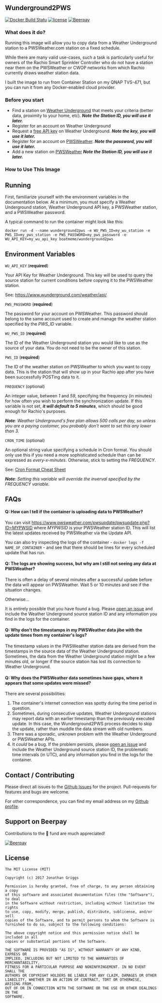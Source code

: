 ## Wunderground2PWS
[![Docker Build Statu](https://img.shields.io/docker/build/boatmeme/wunderground2pws.svg?style=flat-square)](https://hub.docker.com/r/boatmeme/wunderground2pws/) [![license](https://img.shields.io/github/license/boatmeme/wunderground2pws-docker.svg?style=flat-square)](https://github.com/boatmeme/wunderground2pws-docker/blob/master/LICENSE)
[![Beerpay](https://beerpay.io/boatmeme/wunderground2pws-docker/make-wish.svg?style=flat-square)](https://beerpay.io/boatmeme/wunderground2pws-docker?focus=wish)

### What does it do?
Running this image will allow you to copy data from a Weather Underground station to a PWSWeather.com station on a fixed schedule.

While there are many valid use-cases, such a task is particularly useful for owners of the Rachio Smart Sprinkler Controller who do not have a station near them on the PWSWeather or CWOP networks from which Rachio currently draws weather station data.

I built the image to run from Container Station on my QNAP TVS-471, but you can run it from any Docker-enabled cloud provider.

### Before you start

* Find a station on [Weather Underground](https://www.wunderground.com/wundermap) that meets your criteria (better data, proximity to your home, etc). _**Note the Station ID, you will use it later.**_
* Register for an account on Weather Underground
* Request a [free API key](https://www.wunderground.com/weather/api/) on Weather Underground. _**Note the key, you will use it later.**_
* Register for an account on [PWSWeather](https://www.pwsweather.com/register.php). _**Note the password, you will use it later.**_
* Add a new station on [PWSWeather](https://www.pwsweather.com/stationlist.php) _**Note the Station ID, you will use it later.**_

### How to Use This Image

## Running

First, familiarize yourself with the environment variables in the documentation below. At a minimum, you must specify a Weather Underground station, Weather Underground API key, a PWSWeather station, and a PWSWeather password.

A typical command to run the container might look like this:

```docker run -d --name wunderground2pws -e WU_PWS_ID=my_wu_station -e PWS_ID=my_pws_station -e PWS_PASSWORD=my_pws_password -e WU_API_KEY=my_wu_api_key boatmeme/wunderground2pws```


## Environment Variables

```WU_API_KEY``` (**required**)

Your API Key for Weather Underground. This key will be used to query the source station for current conditions before copying it to the PWSWeather station.  

See: https://www.wunderground.com/weather/api/

```PWS_PASSWORD``` (**required**)

The password for your account on PWSWeather. This password should belong to the same account used to create and manage the weather station specified by the _PWS\_ID_ variable.

```WU_PWS_ID``` (**required**)

The ID of the Weather Underground station you would like to use as the source of your data. You do not need to be the owner of this station.

```PWS_ID``` (**required**)

The ID of the weather station on PWSWeather to which you want to copy data. This is the station that will show up in your Rachio app after you have been successfully POSTing data to it.

```FREQUENCY``` (optional)

An integer value, between _1_ and _59_, specifying the frequency (in minutes) for how often you wish to perform the synchronization update. If this variable is not set, _**it will default to 5 minutes**_, which should be good enough for Rachio's purposes.

_**Note**: Weather Underground's free plan allows 500 calls per day, so unless you are a paying customer, you probably don't want to set this any lower than 3._

```CRON_TIME``` (optional)

An optional string value specifying a schedule in Cron format. You should only use this if you need a more sophisticated schedule than can be expressed as _every-x-minutes_. Otherwise, stick to setting the _FREQUENCY_.

See: [Cron Format Cheat Sheet](http://www.nncron.ru/help/EN/working/cron-format.htm)

_**Note**: Setting this variable will override the inverval specified by the FREQUENCY variable._

## FAQs

#### Q: How can I tell if the container is uploading data to PWSWeather?

You can visit https://www.pwsweather.com/pwsupdate/pwsupdate.php?ID=MYPWSID where _MYPWSID_ is your PWSWeather station ID. This will list the latest updates received by PWSWeather via the Update API.

You can also try inspecting the logs of the  container - ```docker logs -f NAME_OF_CONTAINER``` - and see that there should be lines for every scheduled update that has run.

#### Q: The logs are showing success, but why am I still not seeing any data at PWSWeather?

There is often a delay of several minutes after a successful update before the data will appear on PWSWeather. Wait 5 or 10 minutes and see if the situation changes.

Otherwise...

It is entirely possible that you have found a bug. Please [open an issue](https://github.com/boatmeme/wunderground2pws-docker/issues) and include the Weather Underground source station ID and any information you find in the logs for the container.

#### Q: Why don't the timestamps in my PWSWeather data jibe with the update times from my container's logs?

The timestamp values in the PWSWeather station data are derived from the timestamps in the source data of the Weather Underground station. Sometimes, the data from the Weather Underground station might be a few minutes old, or longer if the source station has lost its connection to Weather Underground.

#### Q: Why does the PWSWeather data sometimes have gaps, where it appears that some updates were missed?

There are several possibilities:

1) The container's internet connection was spotty during the time period in question.
2) Sometimes, during consecutive updates, Weather Underground stations may report data with an earlier timestamp than the previously executed update. In this case, the Wunderground2PWS process decides to skip the update, rather than muddle the data stream with old numbers.
3) There was a sporadic, unknown problem with the Weather Underground or PWSWeather APIs.
4) It _could_ be a bug. If the problem persists, please [open an issue](https://github.com/boatmeme/wunderground2pws-docker/issues) and include the Weather Underground source station ID, the problematic time intervals (in UTC), and any information you find in the logs for the container.

## Contact / Contributing

Please direct all issues to the [Github Issues](https://github.com/boatmeme/wunderground2pws-docker/issues) for the project. Pull-requests for features and bugs are welcome.

For other correspondence, you can find my email address on my [Github profile](https://github.com/boatmeme).

## Support on Beerpay
Contributions to the :beers: fund are much appreciated!

[![Beerpay](https://beerpay.io/boatmeme/wunderground2pws-docker/badge.svg?style=beer-square)](https://beerpay.io/boatmeme/wunderground2pws-docker)

## License


    The MIT License (MIT)

    Copyright (c) 2017 Jonathan Griggs

    Permission is hereby granted, free of charge, to any person obtaining a copy
    of this software and associated documentation files (the "Software"), to deal
    in the Software without restriction, including without limitation the rights
    to use, copy, modify, merge, publish, distribute, sublicense, and/or sell
    copies of the Software, and to permit persons to whom the Software is
    furnished to do so, subject to the following conditions:

    The above copyright notice and this permission notice shall be included in all
    copies or substantial portions of the Software.

    THE SOFTWARE IS PROVIDED "AS IS", WITHOUT WARRANTY OF ANY KIND, EXPRESS OR
    IMPLIED, INCLUDING BUT NOT LIMITED TO THE WARRANTIES OF MERCHANTABILITY,
    FITNESS FOR A PARTICULAR PURPOSE AND NONINFRINGEMENT. IN NO EVENT SHALL THE
    AUTHORS OR COPYRIGHT HOLDERS BE LIABLE FOR ANY CLAIM, DAMAGES OR OTHER
    LIABILITY, WHETHER IN AN ACTION OF CONTRACT, TORT OR OTHERWISE, ARISING FROM,
    OUT OF OR IN CONNECTION WITH THE SOFTWARE OR THE USE OR OTHER DEALINGS IN THE
    SOFTWARE.

